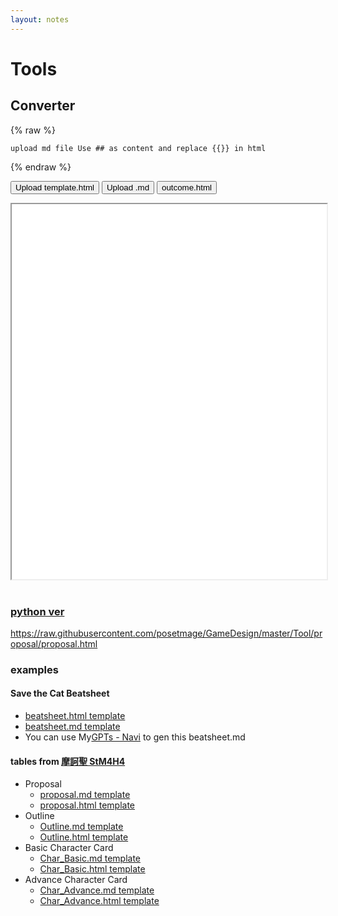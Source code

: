```yaml
---
layout: notes
---
```


# Tools

## Converter
{% raw %}
```
upload md file Use ## as content and replace {{}} in html
```
{% endraw %}


<button class="upload-template" data-target-iframe="OutPreview">Upload template.html</button>
<button class="upload-markdown" data-target-iframe="OutPreview">Upload .md</button>
<button class="download-result" data-for="OutPreview">outcome.html</button>
<iframe id="OutPreview" width="100%" height="600px" style="background-color: white;"></iframe>
<br><br>

<script>
document.querySelector('.upload-template').addEventListener('click', function() {
    const targetIframeID = this.getAttribute('data-target-iframe');
    const fileInput = document.createElement('input');
    fileInput.type = 'file';
    fileInput.accept = '.html';
    
    fileInput.onchange = e => {
        const file = e.target.files[0];
        if (!file) return;
        
        const reader = new FileReader();
        reader.onload = function(e) {
            templateHtmlContent = e.target.result;
            displayInIframe(templateHtmlContent, targetIframeID); // Display uploaded template in iframe
        };
        
        reader.readAsText(file);
    };

    fileInput.click();
});

document.querySelector('.upload-markdown').addEventListener('click', function() {
    const targetIframeID = this.getAttribute('data-target-iframe');
    if (!templateHtmlContent) {
        alert("Please upload a template.html first.");
        return;
    }
    
    const fileInput = document.createElement('input');
    fileInput.type = 'file';
    fileInput.accept = '.md';
    
    fileInput.onchange = e => {
        const file = e.target.files[0];
        if (!file) return;
        
        const reader = new FileReader();
        reader.onload = function(e) {
            const mdContent = e.target.result;
            const convertedHtml = convertMdContentToHtml(mdContent, templateHtmlContent);
            displayInIframe(convertedHtml, targetIframeID); // Update iframe with merged content
        };
        
        reader.readAsText(file);
    };

    fileInput.click();
});

document.querySelector('.download-result').addEventListener('click', function() {
    const iframeId = this.getAttribute('data-for');
    const iframeContent = document.getElementById(iframeId).contentDocument.documentElement.outerHTML;
    const blob = new Blob([iframeContent], {type: 'text/html'});
    const url = URL.createObjectURL(blob);
    const link = document.createElement('a');
    link.href = url;
    link.download = 'outcome.html';
    document.body.appendChild(link);
    link.click();
    document.body.removeChild(link);
});

function convertMdContentToHtml(mdContent, templateHtml) {
    // Split the Markdown content into lines for parsing
    const lines = mdContent.split('\n');

    // Initialize an object to hold the parsed content by tags
    const contentByTag = {};

    // Parse each line of the Markdown content
    lines.forEach(line => {
        // Check if the line is a heading, indicating a new section/tag
        if (line.startsWith("##")) {
            const tag = line.substring(2).trim();
            // Ensure an array exists for this tag to hold its content
            if (!contentByTag[tag]) {
                contentByTag[tag] = [];
            }
        } else if (line.startsWith("*")) {
            // Assuming the last tag encountered is the current section
            const lastTag = Object.keys(contentByTag).pop();
            // Add list item content to the current tag's array, formatted as HTML
            if (lastTag) {
                contentByTag[lastTag].push(line.substring(1).trim() + "<br>");
            }
        } else {
            // For non-list content, add it directly to the last encountered tag's array
            const lastTag = Object.keys(contentByTag).pop();
            if (lastTag) {
                contentByTag[lastTag].push(line.trim());
            }
        }
    });

    // Convert the arrays of content into HTML strings
    Object.keys(contentByTag).forEach(tag => {
        contentByTag[tag] = contentByTag[tag].join(' ');
    });

    // Load the template HTML and replace placeholders with actual content
    let htmlOutput = templateHtml;
    Object.entries(contentByTag).forEach(([tag, content]) => {
        // Create a regex to find the placeholder in the HTML template
        const regex = new RegExp(`\\{\\{${tag}\\}\\}`, 'g');
        // Replace the placeholder with the actual content
        htmlOutput = htmlOutput.replace(regex, content);
    });

    // Return the modified HTML, ready for display or download
    return htmlOutput;
}

function displayInIframe(htmlContent, iframeId) {
    const targetIframe = document.getElementById(iframeId);
    const blob = new Blob([htmlContent], {type: 'text/html'});
    const url = URL.createObjectURL(blob);
    targetIframe.src = url;
}
</script>

### [python ver](https://github.com/posetmage/GameDesign/blob/master/Tool/convert.py)

https://raw.githubusercontent.com/posetmage/GameDesign/master/Tool/proposal/proposal.html

### examples
#### Save the Cat Beatsheet
* [beatsheet.html template](https://raw.githubusercontent.com/posetmage/GameDesign/master/Tool/outline/Beat%20Sheet.html)
* [beatsheet.md template](https://raw.githubusercontent.com/posetmage/GameDesign/master/Tool/outline/Beat%20Sheet.md)
* You can use My[GPTs - Navi](https://ai.posetmage.com/GPTs/Navi%20-%20Beat%20Sheet%20Writer/) to gen this beatsheet.md

#### tables from [摩訶聖 StM4H4](https://stm4h4.com/downloads/)
* Proposal
  * [proposal.md template](https://raw.githubusercontent.com/posetmage/GameDesign/master/Tool/proposal/proposal.md)
  * [proposal.html template](https://raw.githubusercontent.com/posetmage/GameDesign/master/Tool/proposal/proposal.html)
* Outline
  * [Outline.md template](https://raw.githubusercontent.com/posetmage/GameDesign/master/Tool/outline/outline.md)
  * [Outline.html template](https://raw.githubusercontent.com/posetmage/GameDesign/master/Tool/outline/outline.html)
* Basic Character Card
  * [Char_Basic.md template](https://raw.githubusercontent.com/posetmage/GameDesign/master/Tool/character/basic.md)
  * [Char_Basic.html template](https://raw.githubusercontent.com/posetmage/GameDesign/master/Tool/character/basic.html)
* Advance Character Card
  * [Char_Advance.md template](https://raw.githubusercontent.com/posetmage/GameDesign/master/Tool/character/advance.md)
  * [Char_Advance.html template](https://raw.githubusercontent.com/posetmage/GameDesign/master/Tool/character/advance.html)


<script>
document.querySelectorAll('.download-template').forEach(button => {
    button.addEventListener('click', function() {
        const filePath = this.getAttribute('data-path');
        // Check if filePath is an absolute URL
        const isAbsoluteURL = filePath.startsWith('http://') || filePath.startsWith('https://');
        const link = document.createElement('a');
        // Set href based on whether filePath is an absolute URL
        link.href = isAbsoluteURL ? filePath : './' + filePath;
        link.download = filePath.substring(filePath.lastIndexOf('/') + 1);
        document.body.appendChild(link);
        link.click();
        document.body.removeChild(link);
    });
});

</script>